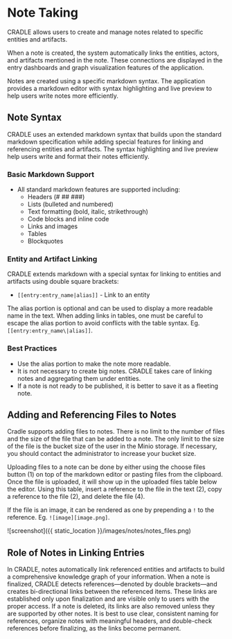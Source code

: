 # Note Taking

CRADLE allows users to create and manage notes related to specific entities and
artifacts.

When a note is created, the system automatically links the entities, actors, and
artifacts mentioned in the note.  These connections are displayed in the entry
dashboards and graph visualization features of the application.

Notes are created using a specific markdown syntax.  The application provides a
markdown editor with syntax highlighting and live preview to help users write
notes more efficiently.

## Note Syntax

CRADLE uses an extended markdown syntax that builds upon the standard markdown
specification while adding special features for linking and referencing entities
and artifacts. The syntax highlighting and live preview help users write and
format their notes efficiently.

### Basic Markdown Support
- All standard markdown features are supported including:
  - Headers (# ## ###)
  - Lists (bulleted and numbered)
  - Text formatting (bold, italic, strikethrough)
  - Code blocks and inline code
  - Links and images
  - Tables
  - Blockquotes

### Entity and Artifact Linking
CRADLE extends markdown with a special syntax for linking to entities and
artifacts using double square brackets:

- `[[entry:entry_name|alias]]` - Link to an entity

The alias portion is optional and can be used to display a more readable name in
the text. When adding links in tables, one must be careful to escape the alias
portion to avoid conflicts with the table syntax. Eg. `[[entry:entry_name\|alias]]`.

### Best Practices

- Use the alias portion to make the note more readable.
- It is not necessary to create big notes. CRADLE takes care of linking notes and aggregating them under entities.
- If a note is not ready to be published, it is better to save it as a fleeting note.


## Adding and Referencing Files to Notes

Cradle supports adding files to notes. There is no limit to the number of files
and the size of the file that can be added to a note.  The only limit to the
size of the file is the bucket size of the user in the Minio storage. If
necessary, you should contact the administrator to increase your bucket size.

Uploading files to a note can be done by either using the choose files button
(1) on top of the markdown editor or pasting files from the clipboard. Once the
file is uploaded, it will show up in the uploaded files table below the editor.
Using this table, insert a reference to the file in the text (2), copy a
reference to the file (2), and delete the file (4).

If the file is an image, it can be rendered as one by prepending a `!` to the reference. Eg. `![image][image.png]`.

![screenshot]({{ static_location }}/images/notes/notes_files.png)

## Role of Notes in Linking Entries

In CRADLE, notes automatically link referenced entities and artifacts to build a
comprehensive knowledge graph of your information. When a note is finalized,
CRADLE detects references—denoted by double brackets—and creates bi-directional
links between the referenced items. These links are established only upon
finalization and are visible only to users with the proper access. If a note is
deleted, its links are also removed unless they are supported by other notes.
It is best to use clear, consistent naming for references, organize notes with
meaningful headers, and double-check references before finalizing, as the links
become permanent.
